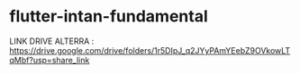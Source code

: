 # flutter-intan-fundamental
LINK DRIVE ALTERRA : https://drive.google.com/drive/folders/1r5DIpJ_q2JYyPAmYEebZ9OVkowLTqMbf?usp=share_link
